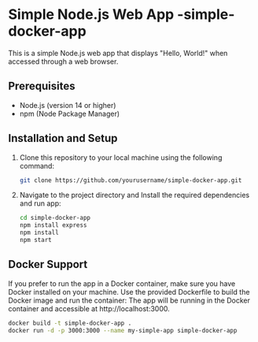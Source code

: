 # Simple Node.js Web App -simple-docker-app

This is a simple Node.js web app that displays "Hello, World!" when accessed through a web browser.

## Prerequisites

- Node.js (version 14 or higher)
- npm (Node Package Manager)

## Installation and Setup

1. Clone this repository to your local machine using the following command:

   ```bash
   git clone https://github.com/yourusername/simple-docker-app.git

2. Navigate to the project directory and Install the required dependencies and run app:
   ```bash
   cd simple-docker-app
   npm install express
   npm install
   npm start

## Docker Support
If you prefer to run the app in a Docker container, make sure you have Docker installed on your machine. Use the provided Dockerfile to build the Docker image and run the container:
The app will be running in the Docker container and accessible at http://localhost:3000.
```bash
docker build -t simple-docker-app .
docker run -d -p 3000:3000 --name my-simple-app simple-docker-app






  
